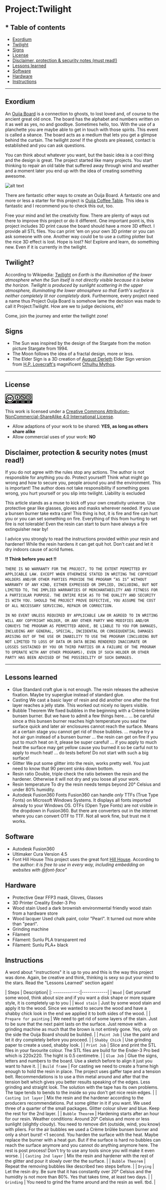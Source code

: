 # Project:Twilight

## * Table of contents
  * [Exordium](#exordium)
  * [Twilight](#twilight)
  * [Signs](#signs)
  * [License](#license)
  * [Disclaimer, protection & security notes (must read!)](Disclaimer-protection-security-note-must-read)
  * [Lessons learned](#lessons-learned)
  * [Software](#software)
  * [Hardware](#hardware)
  * [Instructions](#instructions)

---

## Exordium
An [Ouija Board](https://en.wikipedia.org/wiki/Ouija "Wikipedia Ouija") is a connection to ghosts, to lost loved and, of course to the ancient great old once. The board has the alphabet and numbers written on it as well as yes, no and goodbye.
Sometimes hello, too.
With the use of a planchette you are maybe able to get in touch with those spirits. This event is called a sêance. The board acts as a medium that lets you get a glimpse behind the curtain.
The twilight zone! If the ghosts are pleased, contact is established and you can ask questions.

You can think about whatever you want, but the basic idea is a cool thing and the design is great.
The project started like many projects. You start thinking to repair an old table that suffered away through wind and weather and a moment later you end up with the idea of creating something awesome.


![alt text](./github-pix/Twilight_casted.jpg "Project:Twilight")

There are fantastic other ways to create an Ouija Board. A fantastic one and more or less a starter for this project is [Ouija Coffee Table](https://www.instructables.com/id/Ouija-Coffee-Table/ "Instructables: Ouija Coffee Table"). This idea is fantastic and I recommend you to check this out, too.

Free your mind and let the creativity flow. There are plenty of ways out there to improve this project or do it different.
One important point is, this project includes 3D print cause the board should have a more 3D effect. I provide all STL files. You can print 'em on your own 3D printer or you can ask someone with one. Another way could be to use a cutting plotter but the nice 3D effect is lost.
Hope is lost? No! Explore and learn, do something new. Even if it is currently in the twilight.




## Twilight?
According to Wikipedia: [Twilight](https://en.wikipedia.org/wiki/twilight "Wikipedia Twilight") *on Earth is the illumination of the lower atmosphere when the Sun itself is not directly visible because it is below the horizon. Twilight is produced by sunlight scattering in the upper atmosphere, illuminating the lower atmosphere so that Earth's surface is neither completely lit nor completely dark.*
Furthermore, every project need a name thus Project Ouija Board is somehow lame the decision was made to call it Project:Twilight.
How are we to judge decisions, eh?

Come, join the journey and enter the twilight zone!

## Signs

* The Sun was inspired by the design of the Stargate from the motion picture Stargate from 1994.
* The Moon follows the idea of a fractal design, more or less.
* The Elder Sign is a 3D creation of [August Derleth](https://en.wikipedia.org/wiki/August_Derleth "Wikipedia: August Derleth")
Elder Sign version from [H.P. Lovecraft's](https://en.wikipedia.org/wiki/H._P._Lovecraft "Wikipedia: H.P. Lovecraft") magnificent [Cthulhu Mythos](https://en.wikipedia.org/wiki/Cthulhu_Mythos "Wikipedia: Cthulhu Mythos").

---

## License
![alt text](./github-pix/CreativeCommons_License.png "Creative Common License")

This work is licensed under a [Creative Commons Attribution-NonCommercial-ShareAlike 4.0 International License](http://creativecommons.org/licenses/by-nc-sa/4.0/ "Creative Commons Attribution-NonCommercial-ShareAlike 4.0 International License").

* Allow adaptions of your work to be shared: **YES, as long as others share alike**
* Allow commercial uses of your work: **NO**


## Disclaimer, protection & security notes (must read!)
If you do not agree with the rules stop any actions. The author is not responsible for anything you do.
Protect yourself! Think what might go wrong and how to secure you, people around you and the environment. This is important! The author does not take responsibility if something goes wrong, you hurt yourself or you slip into twilight.
Liability is excluded

This article stands as a muse to kick off your own creativity universe.
Use protective gear like glasses, gloves and masks wherever needed.
If you use a bunsen burner take extra care! This thing is hot, it is fire and fire can hurt you or you can set something on fire. Everything of this from hurting to set fire is not tolerable! Even the resin can start to burn have always a fire extinguisher near by!

I advice you strongly to read the instructions provided within your resin and hardener!
While the resin hardens it can get quit hot. Don't cast and let it dry indoors cause of acrid fumes.

**!! Think before you act !!**

`THERE IS NO WARRANTY FOR THE PROJECT, TO THE EXTENT PERMITTED BY APPLICABLE LAW. EXCEPT WHEN OTHERWISE STATED IN WRITING THE COPYRIGHT HOLDERS AND/OR OTHER PARTIES PROVIDE THE PROGRAM “AS IS” WITHOUT WARRANTY OF ANY KIND, EITHER EXPRESSED OR IMPLIED, INCLUDING, BUT NOT LIMITED TO, THE IMPLIED WARRANTIES OF MERCHANTABILITY AND FITNESS FOR A PARTICULAR PURPOSE. THE ENTIRE RISK AS TO THE QUALITY AND SECURITY IS WITH YOU. SHOULD THE PROJECT PROVE DEFECTIVE, YOU ASSUME THE COST OF ALL NECESSARY SERVICING, REPAIR OR CORRECTION.`

`IN NO EVENT UNLESS REQUIRED BY APPLICABLE LAW OR AGREED TO IN WRITING WILL ANY COPYRIGHT HOLDER, OR ANY OTHER PARTY WHO MODIFIES AND/OR CONVEYS THE PROGRAM AS PERMITTED ABOVE, BE LIABLE TO YOU FOR DAMAGES, INCLUDING ANY GENERAL, SPECIAL, INCIDENTAL OR CONSEQUENTIAL DAMAGES ARISING OUT OF THE USE OR INABILITY TO USE THE PROGRAM (INCLUDING BUT NOT LIMITED TO LOSS OF DATA OR DATA BEING RENDERED INACCURATE OR LOSSES SUSTAINED BY YOU OR THIRD PARTIES OR A FAILURE OF THE PROGRAM TO OPERATE WITH ANY OTHER PROGRAMS), EVEN IF SUCH HOLDER OR OTHER PARTY HAS BEEN ADVISED OF THE POSSIBILITY OF SUCH DAMAGES.`

---

## Lessons learned

* Glue
Standard craft glue is not enough. The resin releases the adhesive fixation. Maybe try superglue instead of standard glue.
* Casting
We cast a basic layer of resin and did another one after the first layer reaches a jelly state. This worked out nicely no layers visible.
* Bubble Theorem
We fixed bubbles in the beginning with a Crème brûlée bunsen burner. But we have to admit a few things here...
... be careful since a this bunsen burner reaches high temperature you seal the surface quick and later air enclosures cannot reach the surface. Means at a certain stage you cannot get rid of those bubbles.
... maybe try a hot air gun instead of a bunsen burner
... the resin can get on fire if you put to much heat on it, please be super careful!
... if you apply to much heat the surface may get yellow cause you burned it so be carful not to apply to much heat!
... do tests before! Do not start with such a big surface!
* Glitter
We put some glitter into the resin, works pretty well. You just need to know that 90 percent sinks down bottom.
* Resin ratio
Double, triple check the ratio between the resin and the hardener. Otherwise it will not dry and you loose all your work.
* Resin temperature
To dry the resin needs temps beyond 20° Celsius and under 80% humidity.
* Autodesk Fusion360 Fonts
Fusion360 can handle *only* TTFs (True Type Fonts) on Microsoft Windows Systems. It displays all fonts imported already to your Windows OS. OTFs (Open Type Fonts) are not visible in the dropdown in Fusion360. But there are converters out in the internet where you can convert OTF to TTF. Not all work fine, but trust me it works.


## Software
* Autodesk Fusion360
* Ultimaker Cura Version 4.5
* Font Hill House
This project uses the great font [Hill House](https://hicksdesign.co.uk/goodies "HICKS Design").
According to the author: *it is free to use in every way, including embedding on websites with @font-face"*

## Hardware

* Protective Gear
FFP3 mask, Gloves, Glasses
* 3D Printer Creality Ender-3 Pro
* Wood stain
Used a dark brownish environmental friendly wood stain from a hardware store
* Wood lacquer
Used chalk paint, color "Pearl". It turned out more white than "pearl".
* Grinding machine
* Filament
* Filament: Sunlu PLA transparent red
* Filament: Sunlu PLA+ black

## Instructions
A word about "instructions" it is up to you and this is the way this project was done.
Again, be creative and think, thinking is sexy so put your mind to the stars.
Read the "Lessons Learned" section again!

| Steps | Description|
|: -------------:|-------------|
| `Wood` | Get yourself some wood, think about size and if you want a disk shape or more square style, it is completely up to you |
| `Wood stain` | Just by some wood stain and apply it to the wood. Since we wanted to secure the wood and have a shabby chick look in the end we applied it to both sides of the wood.  |
| `Prepare for painting` | We need to get rid of some layers of the stain. Just to be sure that the next paint lasts on the surface. Just remove with a grinding machine as much that the brown is not entirely gone. Yes, only on the side the Ouija Board should be builded. |
| `Paint Job` | Use the paint and let it dry completely before you proceed. |
| `Shabby Chick` | Use grinding paper to create a used, shabby look. |
| `Print Job` | Slice and print the STL files in your favourite colour. The STL files are build for the Ender-3 Pro bed which is 220x220. The hight is 0.5 centimetre. |
| `Glue Job` | Glue the signs, letters and numbers to the board. Use a sketch before to align it just you want to have it. |
| `Build frame` | For casting we need to create a frame high enough to hold the resin in place. The project uses gaffer tape and a tension belt. Recommendations is to use a thin metal around and after that the tension belt which gives you better results speaking of the edges. Less grinding and straight look. The solution with the tape has its own problems. The tape tends to bends to the inside so you don't get nice resin edges. |
| `Casting 1st layer` | Mix the resin and the hardener according to the producers recommendations. Put some glitter in it if you want. We used three of a quarter of the small packages. Glitter colour silver and blue. Keep the rest for the 2nd layer. |
| `Bubble Theorem` | Hardening starts after an hour for our resin.   Weather conditions: Around 20° Celsius and more or less sunlight (slightly cloudy). You need to remove dirt (outside, wind, you know) with pliers. For the air bubbles we used a Crème brûlée bunsen burner and only a short burst! <1 second. You harden the surface with the heat. Maybe replace the burner with a heat gun. But if the surface is hard no bubbles can reach the surface anymore and you cannot do anything anymore here. The rest is post process! Don't try to use any tools since you will make it even worse.  |
| `Casting 2nd layer` | Mix the resin and hardener with the rest of the glitter and pour it slowly over the the surface. |
| `Bubble Theorem` | Repeat the removing bubbles like described two steps before. |
| `Drying` | Let the resin dry. Be sure that it has constantly over 20° Celsius and the humidity is not more than 80%. Yes that takes time, at least two days. |
| `Grinding` | You need to grind the frame around and the resin as well. tbd. |

